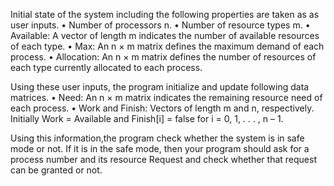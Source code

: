 Initial state of the system including the following properties are taken as as user inputs.
• Number of processors n.
• Number of resource types m.
• Available: A vector of length m indicates the number of available resources of each type.
• Max: An n × m matrix defines the maximum demand of each process.
• Allocation: An n × m matrix defines the number of resources of each type currently
  allocated to each process.

Using these user inputs, the program initialize and update following data matrices.
• Need: An n × m matrix indicates the remaining resource need of each process.
• Work and Finish: Vectors of length m and n, respectively. Initially Work = Available
and Finish[i] = false for i = 0, 1, . . . , n – 1.

Using this information,the program check whether the system is in safe mode
or not. If it is in the safe mode, then your program should ask for a process number and
its resource Request and check whether that request can be granted or not.
